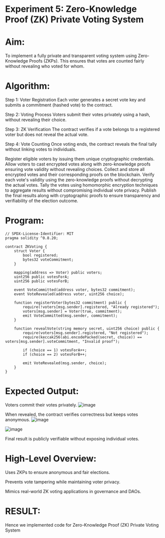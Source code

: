 # Experiment 5: Zero-Knowledge Proof (ZK) Private Voting System
# Aim:
To implement a fully private and transparent voting system using Zero-Knowledge Proofs (ZKPs). This ensures that votes are counted fairly without revealing who voted for whom.

# Algorithm:
Step 1: Voter Registration
Each voter generates a secret vote key and submits a commitment (hashed vote) to the contract.


Step 2: Voting Process
Voters submit their votes privately using a hash, without revealing their choice.


Step 3: ZK Verification
The contract verifies if a vote belongs to a registered voter but does not reveal the actual vote.


Step 4: Vote Counting
Once voting ends, the contract reveals the final tally without linking votes to individuals.

Register eligible voters by issuing them unique cryptographic credentials.
Allow voters to cast encrypted votes along with zero-knowledge proofs ensuring vote validity without revealing choices.
Collect and store all encrypted votes and their corresponding proofs on the blockchain.
Verify each vote's validity using the zero-knowledge proofs without decrypting the actual votes.
Tally the votes using homomorphic encryption techniques to aggregate results without compromising individual vote privacy.
Publish the final results along with cryptographic proofs to ensure transparency and verifiability of the election outcome.


# Program:
```
// SPDX-License-Identifier: MIT
pragma solidity ^0.8.20;

contract ZKVoting {
    struct Voter {
        bool registered;
        bytes32 voteCommitment;
    }

    mapping(address => Voter) public voters;
    uint256 public votesForA;
    uint256 public votesForB;

    event VoteCommitted(address voter, bytes32 commitment);
    event VoteRevealed(address voter, uint256 choice);

    function registerVoter(bytes32 commitment) public {
        require(!voters[msg.sender].registered, "Already registered");
        voters[msg.sender] = Voter(true, commitment);
        emit VoteCommitted(msg.sender, commitment);
    }

    function revealVote(string memory secret, uint256 choice) public {
        require(voters[msg.sender].registered, "Not registered");
        require(keccak256(abi.encodePacked(secret, choice)) == voters[msg.sender].voteCommitment, "Invalid proof");

        if (choice == 1) votesForA++;
        if (choice == 2) votesForB++;

        emit VoteRevealed(msg.sender, choice);
    }
}

```
# Expected Output:
Voters commit their votes privately.
![image](https://github.com/user-attachments/assets/1762aa89-67b3-42a6-b89d-a283b6b15b86)



When revealed, the contract verifies correctness but keeps votes anonymous.
![image](https://github.com/user-attachments/assets/68e0ef4e-9757-4350-bc20-5ea1e9189b98)

![image](https://github.com/user-attachments/assets/f8c641e6-f7ab-437d-a5f6-22c2657b73cc)




Final result is publicly verifiable without exposing individual votes.



# High-Level Overview:
Uses ZKPs to ensure anonymous and fair elections.


Prevents vote tampering while maintaining voter privacy.


Mimics real-world ZK voting applications in governance and DAOs.

# RESULT: 
Hence we implemented code for Zero-Knowledge Proof (ZK) Private Voting System
